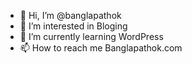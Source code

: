 - 👋 Hi, I’m @banglapathok
- 👀 I’m interested in Bloging
- 🌱 I’m currently learning WordPress
- 📫 How to reach me Banglapathok.com


<!---
banglapathok/banglapathok is a ✨ special ✨ repository because its `README.md` (this file) appears on your GitHub profile.
You can click the Preview link to take a look at your changes.
--->
